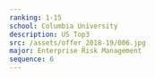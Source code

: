 ```yaml
---
ranking: 1-15
school: Columbia University
description: US Top3
src: /assets/offer_2018-19/006.jpg
major: Enterprise Risk Management
sequence: 6
---
```

